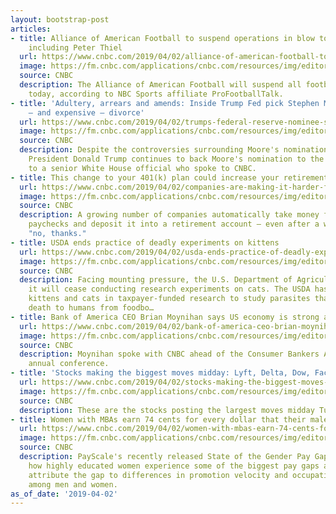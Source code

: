 ```yaml
---
layout: bootstrap-post
articles:
- title: Alliance of American Football to suspend operations in blow to investors
    including Peter Thiel
  url: https://www.cnbc.com/2019/04/02/alliance-of-american-football-to-suspend-operations-in-blow-to-investors-including-peter-thiel.html
  image: https://fm.cnbc.com/applications/cnbc.com/resources/img/editorial/2019/04/02/105828624-1554224740337gettyimages-1134176200.1910x1000.jpeg
  source: CNBC
  description: The Alliance of American Football will suspend all football operations
    today, according to NBC Sports affiliate ProFootballTalk.
- title: 'Adultery, arrears and amends: Inside Trump Fed pick Stephen Moore''s messy
    — and expensive — divorce'
  url: https://www.cnbc.com/2019/04/02/trumps-federal-reserve-nominee-stephen-moores-messy-divorce.html
  image: https://fm.cnbc.com/applications/cnbc.com/resources/img/editorial/2019/03/26/105814675-1553604954873gettyimages-1132015246.1910x1000.jpeg
  source: CNBC
  description: Despite the controversies surrounding Moore's nomination to the Fed,
    President Donald Trump continues to back Moore's nomination to the Fed, according
    to a senior White House official who spoke to CNBC.
- title: This change to your 401(k) plan could increase your retirement savings
  url: https://www.cnbc.com/2019/04/02/companies-are-making-it-harder-for-workers-to-not-save-for-the-future.html
  image: https://fm.cnbc.com/applications/cnbc.com/resources/img/editorial/2014/07/18/101848603-401k.1910x1000.jpg
  source: CNBC
  description: A growing number of companies automatically take money from their employees
    paychecks and deposit it into a retirement account — even after a worker has said
    "no, thanks."
- title: USDA ends practice of deadly experiments on kittens
  url: https://www.cnbc.com/2019/04/02/usda-ends-practice-of-deadly-experiments-on-kittens.html
  image: https://fm.cnbc.com/applications/cnbc.com/resources/img/editorial/2019/04/02/105828578-1554223245858gettyimages-149052633.1910x1000.jpeg
  source: CNBC
  description: Facing mounting pressure, the U.S. Department of Agriculture said Tuesday
    it will cease conducting research experiments on cats. The USDA has been using
    kittens and cats in taxpayer-funded research to study parasites that can cause
    death to humans from foodbo…
- title: Bank of America CEO Brian Moynihan says US economy is strong and growing
  url: https://www.cnbc.com/2019/04/02/bank-of-america-ceo-brian-moynihan-says-us-economy-is-strong.html
  image: https://fm.cnbc.com/applications/cnbc.com/resources/img/editorial/2018/09/19/105460148-1537381295704cnbc_interviews_0477.1910x1000.jpg
  source: CNBC
  description: Moynihan spoke with CNBC ahead of the Consumer Bankers Association's
    annual conference.
- title: 'Stocks making the biggest moves midday: Lyft, Delta, Dow, Facebook & more'
  url: https://www.cnbc.com/2019/04/02/stocks-making-the-biggest-moves-midday-lyft-delta-dow-facebook.html
  image: https://fm.cnbc.com/applications/cnbc.com/resources/img/editorial/2019/02/13/105736847-1550072834915rtx6mk6w.1910x1000.jpg
  source: CNBC
  description: These are the stocks posting the largest moves midday Tuesday.
- title: Women with MBAs earn 74 cents for every dollar that their male peers make
  url: https://www.cnbc.com/2019/04/02/women-with-mbas-earn-74-cents-for-every-dollar-their-male-peers-make.html
  image: https://fm.cnbc.com/applications/cnbc.com/resources/img/editorial/2017/12/20/104909581-graduation_ceremony_in_New_York.1910x1000.jpg
  source: CNBC
  description: PayScale's recently released State of the Gender Pay Gap in 2019 details
    how highly educated women experience some of the biggest pay gaps and experts
    attribute the gap to differences in promotion velocity and occupational segregation
    among men and women.
as_of_date: '2019-04-02'
---
```


